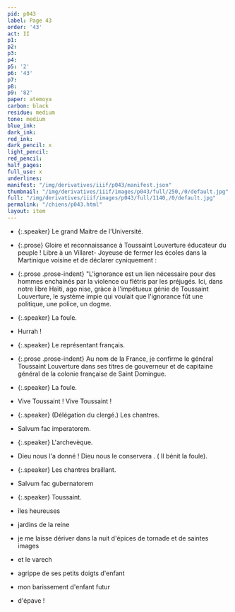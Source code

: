 ```yaml
---
pid: p043
label: Page 43
order: '43'
act: II
p1: 
p2: 
p3: 
p4: 
p5: '2'
p6: '43'
p7: 
p8: 
p9: '82'
paper: atemoya
carbon: black
residue: medium
tone: medium
blue_ink: 
dark_ink: 
red_ink: 
dark_pencil: x
light_pencil: 
red_pencil: 
half_pages: 
full_use: x
underlines: 
manifest: "/img/derivatives/iiif/p043/manifest.json"
thumbnail: "/img/derivatives/iiif/images/p043/full/250,/0/default.jpg"
full: "/img/derivatives/iiif/images/p043/full/1140,/0/default.jpg"
permalink: "/chiens/p043.html"
layout: item
---
```




- {:.speaker} Le grand Maitre de l'Université.

- {:.prose} Gloire et reconnaissance à Toussaint Louverture éducateur du peuple&nbsp;! Libre à un Villaret- Joyeuse de fermer les écoles dans la Martinique voisine et de déclarer cyniquement&nbsp;:
- {:.prose .prose-indent} "L'ignorance est un lien nécessaire pour des hommes enchainés par la violence ou flétris par les préjugés. Ici, dans notre libre Haïti, ago nise, gràce à l'impétueux génie de Toussaint Louverture, le système impie qui voulait que l'ignorance fût une politique, une police, un dogme.


- {:.speaker} La foule.

- Hurrah&nbsp;!


- {:.speaker} Le représentant français.

- {:.prose .prose-indent} Au nom de la France, je confirme le général Toussaint Louverture dans ses titres de gouverneur et de capitaine<span class="delete"></span> général de la colonie française de Saint Domingue.


- {:.speaker} La foule.

- Vive Toussaint&nbsp;! Vive Toussaint&nbsp;!


- {:.speaker} <span class="add light-pencil inline">(</span>Délégation du clergé<span class="delete">.</span><span class="add light-pencil ">)</span> Les chantres.

- Salvum fac imperatorem.


- {:.speaker} L'archevèque.

- Dieu nous l'a donné&nbsp;! Dieu nous le conservera . ( Il bénit la foule).

- {:.speaker} Les chantres  braillant.

- Salvum fac gubernatorem


- {:.speaker} Toussaint.

- îles heureuses
- jardins de la reine
- je me laisse dériver dans la nuit d'épices de tornade et de saintes images
- et le varech
- agrippe de ses petits doigts d'enfant
- mon barissement <span class="delete">d'enfant</span> futur
- d'épave&nbsp;!



